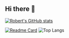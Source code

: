 ## Hi there 👋
[![Robert's GitHub stats](https://github-readme-stats.vercel.app/api?username=robert-deforrest-reynolds)](https://github.com/anuraghazra/github-readme-stats)

[![Readme Card](https://github-readme-stats.vercel.app/api/pin/?username=robert-deforrest-reynolds&repo=elij)](https://github.com/anuraghazra/github-readme-stats)
![Top Langs](https://github-readme-stats.vercel.app/api/top-langs/?username=robert-deforrest-reynolds&langs_count=20)
<!--
**Robert-DeForrest-Reynolds/Robert-DeForrest-Reynolds** is a ✨ _special_ ✨ repository because its `README.md` (this file) appears on your GitHub profile.

Here are some ideas to get you started:

- 🔭 I’m currently working on ...
- 🌱 I’m currently learning ...
- 👯 I’m looking to collaborate on ...
- 🤔 I’m looking for help with ...
- 💬 Ask me about ...
- 📫 How to reach me: ...
- 😄 Pronouns: ...
- ⚡ Fun fact: ...
-->
